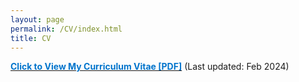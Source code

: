 ```yaml
---
layout: page
permalink: /CV/index.html
title: CV
---
```


[**<font color='#0074cc'>Click to View My Curriculum Vitae [PDF]</font>**](https://drive.google.com/file/d/1IxosS1DVM5r-rW5JxwKhUnlYRheOP2-X/view) (Last updated: Feb 2024)
